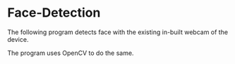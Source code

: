 # Face-Detection
<p> The following program detects face with the existing in-built webcam of the device.</p>
<p> The program uses OpenCV to do the same.</p>
